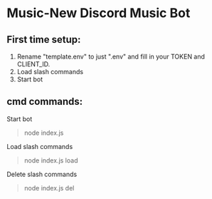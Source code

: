# Music-New Discord Music Bot

## First time setup:

1. Rename "template.env" to just ".env" and fill in your TOKEN and CLIENT_ID.
2. Load slash commands
3. Start bot

## cmd commands:
Start bot

> node index.js

Load slash commands

> node index.js load

Delete slash commands

> node index.js del
